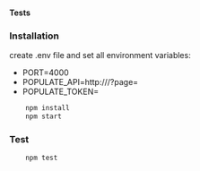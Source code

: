 #### Tests

### Installation
create .env file and set all environment variables:
 - PORT=4000
 - POPULATE_API=http://<sampleurlapi>/?page=
 - POPULATE_TOKEN=<sample token>
``` c
	npm install
	npm start
```

### Test

 
``` c
	npm test
```
